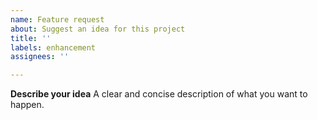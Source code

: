 ```yaml
---
name: Feature request
about: Suggest an idea for this project
title: ''
labels: enhancement
assignees: ''

---
```


**Describe your idea**
A clear and concise description of what you want to happen.
